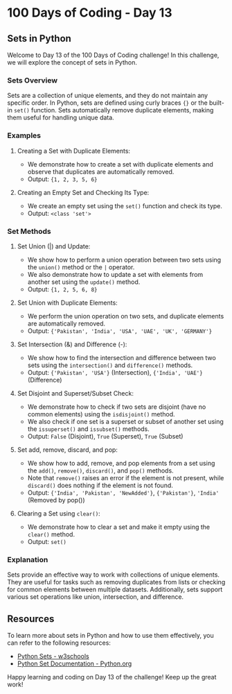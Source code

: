 # 100 Days of Coding - Day 13

## Sets in Python

Welcome to Day 13 of the 100 Days of Coding challenge! In this challenge, we will explore the concept of sets in Python.

### Sets Overview

Sets are a collection of unique elements, and they do not maintain any specific order. In Python, sets are defined using curly braces `{}` or the built-in `set()` function. Sets automatically remove duplicate elements, making them useful for handling unique data.

### Examples

1. Creating a Set with Duplicate Elements:
   - We demonstrate how to create a set with duplicate elements and observe that duplicates are automatically removed.
   - Output: `{1, 2, 3, 5, 6}`

2. Creating an Empty Set and Checking Its Type:
   - We create an empty set using the `set()` function and check its type.
   - Output: `<class 'set'>`

### Set Methods

1. Set Union (|) and Update:
   - We show how to perform a union operation between two sets using the `union()` method or the `|` operator.
   - We also demonstrate how to update a set with elements from another set using the `update()` method.
   - Output: `{1, 2, 5, 6, 8}`

2. Set Union with Duplicate Elements:
   - We perform the union operation on two sets, and duplicate elements are automatically removed.
   - Output: `{'Pakistan', 'India', 'USA', 'UAE', 'UK', 'GERMANY'}`

3. Set Intersection (&) and Difference (-):
   - We show how to find the intersection and difference between two sets using the `intersection()` and `difference()` methods.
   - Output: `{'Pakistan', 'USA'}` (Intersection), `{'India', 'UAE'}` (Difference)

4. Set Disjoint and Superset/Subset Check:
   - We demonstrate how to check if two sets are disjoint (have no common elements) using the `isdisjoint()` method.
   - We also check if one set is a superset or subset of another set using the `issuperset()` and `issubset()` methods.
   - Output: `False` (Disjoint), `True` (Superset), `True` (Subset)

5. Set add, remove, discard, and pop:
   - We show how to add, remove, and pop elements from a set using the `add()`, `remove()`, `discard()`, and `pop()` methods.
   - Note that `remove()` raises an error if the element is not present, while `discard()` does nothing if the element is not found.
   - Output: `{'India', 'Pakistan', 'NewAdded'}`, `{'Pakistan'}`, `'India'` (Removed by pop())

6. Clearing a Set using `clear()`:
   - We demonstrate how to clear a set and make it empty using the `clear()` method.
   - Output: `set()`

### Explanation

Sets provide an effective way to work with collections of unique elements. They are useful for tasks such as removing duplicates from lists or checking for common elements between multiple datasets. Additionally, sets support various set operations like union, intersection, and difference.

## Resources

To learn more about sets in Python and how to use them effectively, you can refer to the following resources:

- [Python Sets - w3schools](https://www.w3schools.com/python/python_sets.asp)
- [Python Set Documentation - Python.org](https://docs.python.org/3/tutorial/datastructures.html#sets)

Happy learning and coding on Day 13 of the challenge! Keep up the great work!
